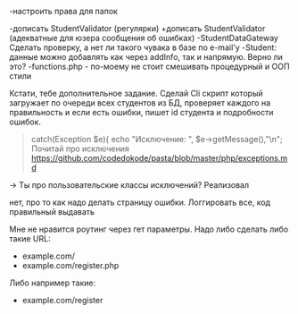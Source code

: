 -настроить права для папок 


-дописать StudentValidator (регулярки)
+дописать StudentValidator (адекватные для юзера сообщения об ошибках)
-StudentDataGateway Сделать проверку, а нет ли такого чувака в базе по e-mail'у
-Student: данные можно добавлять как через addInfo, так и напрямую. Верно ли это?
-functions.php - по-моему не стоит смешивать процедурный и ООП стили




Кстати, тебе дополнительное задание. Сделай Cli скрипт который загружает по очереди всех студентов из БД, проверяет каждого на правильность и если есть ошибки, пишет id студента и подробности ошибок.





> catch(Exception $e){
>            echo "Исключение: ", $e->getMessage(),"\n";
Почитай про исключения https://github.com/codedokode/pasta/blob/master/php/exceptions.md

-> Ты про пользовательские классы исключений? Реализовал

нет, про то как надо делать страницу ошибки. Логгировать все, код правильный выдавать







Мне не нравится роутинг через гет параметры. Надо либо сделать либо такие URL:

- example.com/
- example.com/register.php

Либо например такие:

- example.com/register

